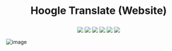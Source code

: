 # <p align="center">Hoogle Translate (Website)</p>

<p align="center">
    <a href="https://github.com/codereport/hoogle-translate/issues" alt="contributions welcome">
        <img src="https://img.shields.io/badge/contributions-welcome-brightgreen.svg?style=flat" /></a>
    <a href="https://lbesson.mit-license.org/" alt="MIT license">
        <img src="https://img.shields.io/badge/License-MIT-blue.svg" /></a>        
    <a href="https://clojure.org/">
        <img src="https://img.shields.io/badge/ClojureScript-1.11-ff69b4.svg"/></a>
    <a href="https://github.com/codereport?tab=followers" alt="GitHub followers">
        <img src="https://img.shields.io/github/followers/codereport.svg?style=social&label=Follow" /></a>
    <a href="https://GitHub.com/codereport/plr/stargazers/" alt="GitHub stars">
        <img src="https://img.shields.io/github/stars/codereport/hoogle-translate.svg?style=social&label=Star" /></a>
    <a href="https://twitter.com/code_report" alt="Twitter">
        <img src="https://img.shields.io/twitter/follow/code_report.svg?style=social&label=@code_report" /></a>
</p>


![image](https://github.com/user-attachments/assets/346449ed-77ad-4651-bae3-f0982fcd2694)
